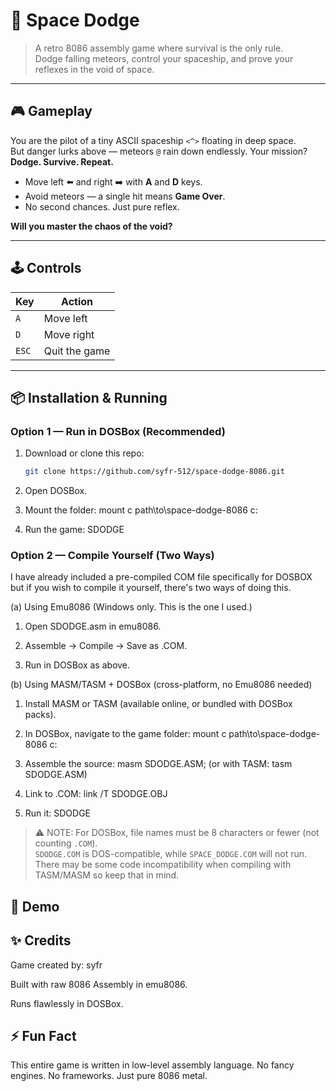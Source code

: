 # 🚀 Space Dodge

> A retro 8086 assembly game where survival is the only rule.  
> Dodge falling meteors, control your spaceship, and prove your reflexes in the void of space.

---

## 🎮 Gameplay

You are the pilot of a tiny ASCII spaceship `<^>` floating in deep space.  
But danger lurks above — meteors `@` rain down endlessly. Your mission? **Dodge. Survive. Repeat.**

- Move left ⬅️ and right ➡️ with **A** and **D** keys.  
- Avoid meteors — a single hit means **Game Over**.  
- No second chances. Just pure reflex.  

**Will you master the chaos of the void?**

---

## 🕹️ Controls

| Key   | Action        |
|-------|---------------|
| `A`   | Move left     |
| `D`   | Move right    |
| `ESC` | Quit the game |

---

## 📦 Installation & Running

### Option 1 — Run in DOSBox (Recommended)
1. Download or clone this repo:
   ```bash
   git clone https://github.com/syfr-512/space-dodge-8086.git
2. Open DOSBox.

3. Mount the folder:
mount c path\to\space-dodge-8086
c:

4. Run the game:
SDODGE

### Option 2 — Compile Yourself (Two Ways)

I have already included a pre-compiled COM file specifically for DOSBOX but if you wish to compile it yourself, there's two ways of doing this.

(a) Using Emu8086 (Windows only. This is the one I used.)

1. Open SDODGE.asm in emu8086.

2. Assemble → Compile → Save as .COM.

3. Run in DOSBox as above.

(b) Using MASM/TASM + DOSBox (cross-platform, no Emu8086 needed)

1. Install MASM or TASM (available online, or bundled with DOSBox packs).

2. In DOSBox, navigate to the game folder:
mount c path\to\space-dodge-8086
c:

3. Assemble the source:
masm SDODGE.ASM;
(or with TASM: tasm SDODGE.ASM)

4. Link to .COM:
link /T SDODGE.OBJ

5. Run it:
SDODGE

> ⚠️ NOTE: For DOSBox, file names must be 8 characters or fewer (not counting `.COM`).  
> `SDODGE.COM` is DOS-compatible, while `SPACE_DODGE.COM` will not run.
> There may be some code incompatibility when compiling with TASM/MASM so keep that in mind.


## 🎥 Demo



## ✨ Credits

Game created by: syfr

Built with raw 8086 Assembly in emu8086.

Runs flawlessly in DOSBox.

## ⚡️ Fun Fact

This entire game is written in low-level assembly language.
No fancy engines. No frameworks. Just pure 8086 metal.

